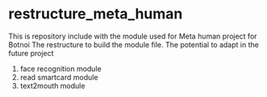 # restructure_meta_human
This is repository include with the module used for Meta human project for Botnoi
The restructure to build the module file. The potential to adapt in the future project

1. face recognition module
2. read smartcard module
3. text2mouth module
